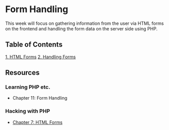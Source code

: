 # Form Handling
This week will focus on gathering information from the user via HTML forms on the frontend and handling the form data on the server side using PHP.

## Table of Contents

[1. HTML Forms](1-HTMLForms.md)
[2. Handling Forms](2-HandleForm.md)

## Resources

### Learning PHP etc.
- Chapter 11: Form Handling

### Hacking with PHP
- [Chapter 7: HTML Forms](http://www.hackingwithphp.com/7/0/0/html-forms)
